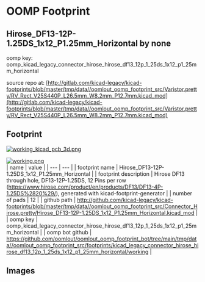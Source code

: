 # OOMP Footprint  
## Hirose_DF13-12P-1.25DS_1x12_P1.25mm_Horizontal  by none  
  
oomp key: oomp_kicad_legacy_connector_hirose_hirose_df13_12p_1_25ds_1x12_p1_25mm_horizontal  
  
source repo at: [http://gitlab.com/kicad-legacy/kicad-footprints/blob/master/tmp/data//oomlout_oomp_footprint_src/Varistor.pretty/RV_Rect_V25S440P_L26.5mm_W8.2mm_P12.7mm.kicad_mod](http://gitlab.com/kicad-legacy/kicad-footprints/blob/master/tmp/data//oomlout_oomp_footprint_src/Varistor.pretty/RV_Rect_V25S440P_L26.5mm_W8.2mm_P12.7mm.kicad_mod)  
## Footprint  
  
[![working_kicad_pcb_3d.png](working_kicad_pcb_3d_600.png)](working_kicad_pcb_3d.png)  
  
[![working.png](working_600.png)](working.png)  
| name | value | 
| --- | --- | 
| footprint name | Hirose_DF13-12P-1.25DS_1x12_P1.25mm_Horizontal | 
| footprint description | Hirose DF13 through hole, DF13-12P-1.25DS, 12 Pins per row (https://www.hirose.com/product/en/products/DF13/DF13-4P-1.25DS%2820%29/), generated with kicad-footprint-generator | 
| number of pads | 12 | 
| github path | http://github.com/kicad-legacy/kicad-footprints/blob/master/tmp/data//oomlout_oomp_footprint_src/Connector_Hirose.pretty/Hirose_DF13-12P-1.25DS_1x12_P1.25mm_Horizontal.kicad_mod | 
| oomp key | oomp_kicad_legacy_connector_hirose_hirose_df13_12p_1_25ds_1x12_p1_25mm_horizontal | 
| oomp bot github | https://github.com/oomlout/oomlout_oomp_footprint_bot/tree/main/tmp/data//oomlout_oomp_footprint_src/footprints/kicad_legacy_connector_hirose_hirose_df13_12p_1_25ds_1x12_p1_25mm_horizontal/working | 
## Images  
